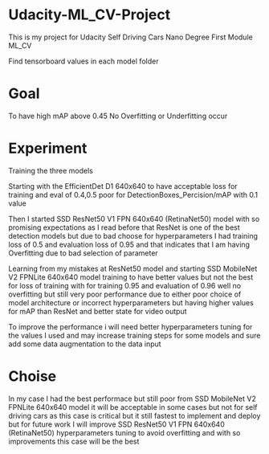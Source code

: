# Udacity-ML_CV-Project
This is my project for Udacity Self Driving Cars Nano Degree First Module ML_CV

Find tensorboard values in each model folder

# Goal
To have high mAP above 0.45
No Overfitting or Underfitting occur

# Experiment
Training the three models 

Starting with the EfficientDet D1 640x640 to have acceptable loss for training and eval of 0.4,0.5 poor for DetectionBoxes_Percision/mAP with 0.1 value

Then I started SSD ResNet50 V1 FPN 640x640 (RetinaNet50) model with so promising expectations as I read before that ResNet is one of the best detection models but due to bad choose for hyperparameters I had training loss of 0.5 and evaluation loss of 0.95 and that indicates that I am having Overfitting due to bad selection of parameter

Learning from my mistakes at ResNet50 model and starting SSD MobileNet V2 FPNLite 640x640 model training to have better values but not the best for loss of training with for training 0.95 and evaluation of 0.96 well no overfitting but still very poor performance due to either poor choice of model architecture or incorrect hyperparameters but having higher values for mAP than ResNet and better state for video output

To improve the performance i will need better hyperparameters tuning for the values I used and may increase training steps for some models and sure add some data augmentation to the data input

# Choise
In my case I had the best performace but still poor from SSD MobileNet V2 FPNLite 640x640 model it will be acceptable in some cases but not for self driving cars as this case is critical but it still fastest to implement and deploy but for future work I will improve SSD ResNet50 V1 FPN 640x640 (RetinaNet50) hyperparameters tuning to avoid overfitting and with so improvements this case will be the best
